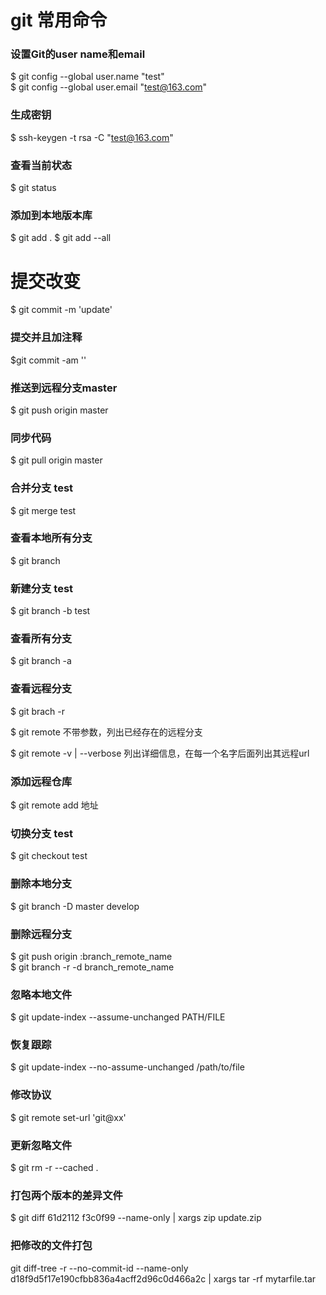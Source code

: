 # git 常用命令

### 设置Git的user name和email
$ git config --global user.name "test" <br>
$ git config --global user.email "test@163.com"
### 生成密钥
$ ssh-keygen -t rsa -C "test@163.com"
### 查看当前状态 
$ git status 
### 添加到本地版本库
$ git add .
$ git add --all
# 提交改变
$ git commit -m 'update'
### 提交并且加注释 
$git commit -am ''
### 推送到远程分支master
$ git push origin master
### 同步代码
$ git pull origin master
### 合并分支 test
$ git merge test
### 查看本地所有分支
$ git branch
### 新建分支 test
$ git branch -b test
### 查看所有分支
$ git branch -a
### 查看远程分支
$ git brach -r

$ git remote 不带参数，列出已经存在的远程分支

$ git remote -v | --verbose 列出详细信息，在每一个名字后面列出其远程url
### 添加远程仓库
$ git remote add 地址
### 切换分支 test
$ git checkout test
### 删除本地分支
$ git branch -D master develop 
### 删除远程分支
$ git push origin :branch_remote_name <br>
$ git branch -r -d branch_remote_name
### 忽略本地文件
$ git update-index --assume-unchanged PATH/FILE 
### 恢复跟踪
$ git update-index --no-assume-unchanged /path/to/file 

### 修改协议
$ git remote set-url 'git@xx'

### 更新忽略文件
$ git rm -r --cached .

### 打包两个版本的差异文件
$ git diff 61d2112 f3c0f99 --name-only | xargs zip update.zip
### 把修改的文件打包
git diff-tree -r --no-commit-id --name-only d18f9d5f17e190cfbb836a4acff2d96c0d466a2c | xargs tar -rf mytarfile.tar





